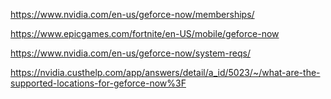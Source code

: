 https://www.nvidia.com/en-us/geforce-now/memberships/

https://www.epicgames.com/fortnite/en-US/mobile/geforce-now

https://www.nvidia.com/en-us/geforce-now/system-reqs/

https://nvidia.custhelp.com/app/answers/detail/a_id/5023/~/what-are-the-supported-locations-for-geforce-now%3F
